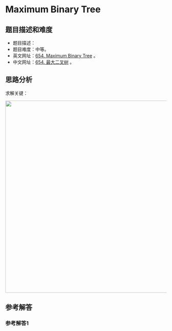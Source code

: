 # Maximum Binary Tree

## 题目描述和难度
+ 题目描述：
+ 题目难度：中等。
+ 英文网址：[654. Maximum Binary Tree](https://leetcode.com/problems/maximum-binary-tree/description/)  。
+ 中文网址：[654. 最大二叉树](https://leetcode-cn.com/problems/maximum-binary-tree/description/)  。
## 思路分析
求解关键：

<img src="https://liweiwei1419.github.io/images/leetcode-solution/" width="600">

## 参考解答
### 参考解答1

```java

```